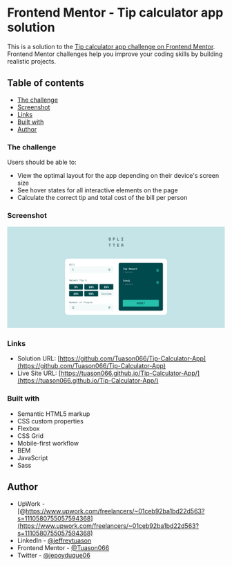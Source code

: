 # Frontend Mentor - Tip calculator app solution

This is a solution to the [Tip calculator app challenge on Frontend Mentor](https://www.frontendmentor.io/challenges/tip-calculator-app-ugJNGbJUX). Frontend Mentor challenges help you improve your coding skills by building realistic projects.

## Table of contents

- [The challenge](#the-challenge)
- [Screenshot](#screenshot)
- [Links](#links)
- [Built with](#built-with)
- [Author](#author)

### The challenge

Users should be able to:

- View the optimal layout for the app depending on their device's screen size
- See hover states for all interactive elements on the page
- Calculate the correct tip and total cost of the bill per person

### Screenshot

![](./images/Screenshot%202022-06-15%20at%2000-57-26%20Frontend%20Mentor%20Tip%20calculator%20app.png)

### Links

- Solution URL: [https://github.com/Tuason066/Tip-Calculator-App](https://github.com/Tuason066/Tip-Calculator-App)
- Live Site URL: [https://tuason066.github.io/Tip-Calculator-App/](https://tuason066.github.io/Tip-Calculator-App/)

### Built with

- Semantic HTML5 markup
- CSS custom properties
- Flexbox
- CSS Grid
- Mobile-first workflow
- BEM
- JavaScript
- Sass

## Author
- UpWork - [@https://www.upwork.com/freelancers/~01ceb92ba1bd22d563?s=1110580755057594368](https://www.upwork.com/freelancers/~01ceb92ba1bd22d563?s=1110580755057594368)
- LinkedIn - [@jeffreytuason](https://www.linkedin.com/in/jeffreytuason/)
- Frontend Mentor - [@Tuason066](https://www.frontendmentor.io/profile/tuason066)
- Twitter - [@jepoyduque06](https://www.twitter.com/jepoyduque06)